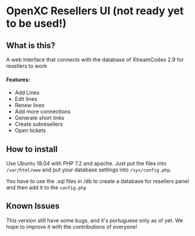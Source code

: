 # OpenXC Resellers UI (not ready yet to be used!)

## What is this?

A web interface that connects with the database of XtreamCodes 2.9 for resellers to work

#### Features:

- Add Lines
- Edit lines
- Renew lines
- Add more connections
- Generate short links
- Create subresellers
- Open tickets

## How to install

Use Ubuntu 18.04 with PHP 7.2 and apache. Just put the files into `/var/html/www` and put your database settings into `/sys/config.php`.

You have to use the .sql files in /db to create a database for resellers panel and then add it to the `config.php`

## Known Issues

This version still have some bugs, and it's portuguese only as of yet. We hope to improve it with the contributions of everyone!

